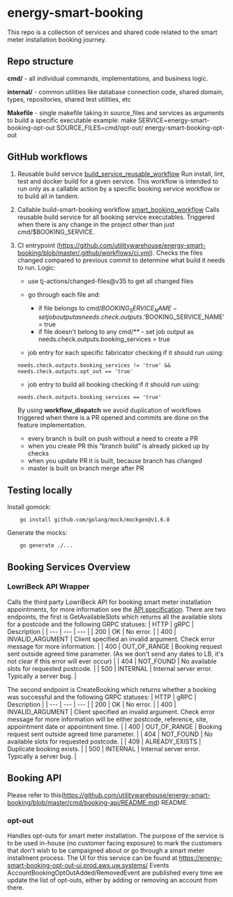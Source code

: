 # energy-smart-booking

This repo is a collection of services and shared code related to the smart
meter installation booking journey.

## Repo structure
**cmd/** - all individual commands, implementations, and business logic.

**internal/** - common utilities like database connection code, shared domain, types, repositories, shared test utilities, etc

**Makefile** - single makefile taking in source_files and services as arguments to build a specific executable
    example: make SERVICE=energy-smart-booking-opt-out SOURCE_FILES=cmd/opt-out/ energy-smart-booking-opt-out

## GitHub workflows

1. Reusable build service [build_service_reusable_workflow](https://github.com/utilitywarehouse/energy-smart-booking/blob/master/.github/workflows/build_service_reusable_workflow.yml)
    Run install, lint, test and docker build for a given service.
    This workflow is intended to run only as a callable action by a specific booking service workflow or to build all in tandem.

2. Callable build-smart-booking workflow [smart_booking_workflow](https://github.com/utilitywarehouse/energy-smart-booking/blob/master/.github/workflows/energy_smart_booking.yml)
    Calls reusable build service for all booking service executables.
    Triggered when there is any change in the project other than just cmd/$BOOKING_SERVICE.

3. CI entrypoint (https://github.com/utilitywarehouse/energy-smart-booking/blob/master/.github/workflows/ci.yml).
    Checks the files changed compared to previous commit to determine what build it needs to run.
    Logic:
    - use tj-actions/changed-files@v35 to get all changed files
    - go through each file and:
      - if file belongs to cmd/$BOOKING_SERVICE_NAME - set job output as needs.check.outputs.'$BOOKING_SERVICE_NAME' = true
      - if file doesn't belong to any cmd/** - set job output as needs.check.outputs.booking_services = true

    - job entry for each specific fabricator checking if it should run using:

    `needs.check.outputs.booking_services != 'true' && needs.check.outputs.opt_out == 'true'`

    - job entry to build all booking checking if it should run using:

    `needs.check.outputs.booking_services == 'true'`

    By using **workflow_dispatch** we avoid duplication of workflows triggered when there is a PR opened and commits are done on the feature implementation.
   - every branch is built on push without a need to create a PR
   - when you create PR this “branch build” is already picked up by checks
   - when you update PR it is built, because branch has changed
   - master is built on branch merge after PR

## Testing locally

Install gomock:
```
    go install github.com/golang/mock/mockgen@v1.6.0
```

Generate the mocks:
```
    go generate ./...
```

## Booking Services Overview

### LowriBeck API Wrapper
Calls the third party LowriBeck API for booking smart meter installation appointments, for more information see the [API specification](https://wiki.uw.systems/posts/industry-ap-is-wip-lmd7g5jx#hdgcj-lowri-beck-api). There are two endpoints, the first is GetAvailableSlots which returns all the available slots for a postcode and the following GRPC statuses:
| HTTP | gRPC | Description |
| --- | --- | --- |
| 200 | OK | No error. |
| 400 | INVALID_ARGUMENT | Client specified an invalid argument. Check error message for more information. |
| 400 | OUT_OF_RANGE | Booking request sent outside agreed time parameter. (As we don't send any dates to LB, it's not clear if this error will ever occur) |
| 404 | NOT_FOUND | No available slots for requested postcode. |
| 500 | INTERNAL | Internal server error. Typically a server bug. |


The second endpoint is CreateBooking which returns whether a booking was successful and the following GRPC statuses:
| HTTP | gRPC | Description |
| --- | --- | --- |
| 200 | OK | No error. |
| 400 | INVALID_ARGUMENT | Client specified an invalid argument. Check error message for more information will be either postcode, reference, site, appointment date or appointment time. |
| 400 | OUT_OF_RANGE | Booking request sent outside agreed time parameter. |
| 404 | NOT_FOUND | No available slots for requested postcode. |
| 409 | ALREADY_EXISTS | Duplicate booking exists. |
| 500 | INTERNAL | Internal server error. Typically a server bug. |


## Booking API

Please refer to this(https://github.com/utilitywarehouse/energy-smart-booking/blob/master/cmd/booking-api/README.md) README.


### opt-out
Handles opt-outs for smart meter installation. 
The purpose of the service is to be used in-house (no customer facing exposure) to mark the 
customers that don't wish to be campaigned about or go through a smart meter installment process. 
The UI for this service can be found at https://energy-smart-booking-opt-out-ui.prod.aws.uw.systems/
Events AccountBookingOptOutAdded/RemovedEvent are published every time we update the list of opt-outs,
either by adding or removing an account from there. 
